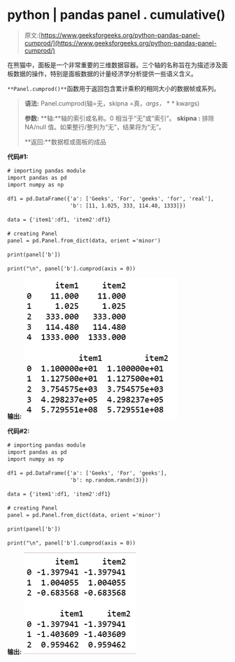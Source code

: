 # python | pandas panel . cumulative()

> 原文:[https://www.geeksforgeeks.org/python-pandas-panel-cumprod/](https://www.geeksforgeeks.org/python-pandas-panel-cumprod/)

在熊猫中，面板是一个非常重要的三维数据容器。三个轴的名称旨在为描述涉及面板数据的操作，特别是面板数据的计量经济学分析提供一些语义含义。

`**Panel.cumprod()**`函数用于返回包含累计乘积的相同大小的数据帧或系列。

> **语法:** Panel.cumprod(轴=无，skipna =真，*args，* * * kwargs)
> 
> **参数:**
> **轴:**轴的索引或名称。0 相当于“无”或“索引”。
> **skipna :** 排除 NA/null 值。如果整行/整列为“无”，结果将为“无”。
> 
> **返回:**数据框或面板的成品

**代码#1:**

```
# importing pandas module 
import pandas as pd 
import numpy as np

df1 = pd.DataFrame({'a': ['Geeks', 'For', 'geeks', 'for', 'real'], 
                    'b': [11, 1.025, 333, 114.48, 1333]})

data = {'item1':df1, 'item2':df1}

# creating Panel 
panel = pd.Panel.from_dict(data, orient ='minor')

print(panel['b'])

print("\n", panel['b'].cumprod(axis = 0))
```

**输出:**
![](img/6a1d045867a9a42779b9c24c11e3570b.png)

**代码#2:**

```
# importing pandas module 
import pandas as pd 
import numpy as np

df1 = pd.DataFrame({'a': ['Geeks', 'For', 'geeks'], 
                    'b': np.random.randn(3)})

data = {'item1':df1, 'item2':df1}

# creating Panel 
panel = pd.Panel.from_dict(data, orient ='minor')

print(panel['b'])

print("\n", panel['b'].cumprod(axis = 0))
```

**输出:**
![](img/8c98d96a324fd426e47aab3e1fbc80e7.png)